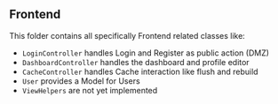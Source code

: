 <h2>Frontend</h2>
<p>This folder contains all specifically Frontend related classes like:</p>

<ul>
  <li><code>LoginController</code> handles Login and Register as public action (DMZ)</li>  
  <li><code>DashboardController</code> handles the dashboard and profile editor</li>
  <li><code>CacheController</code> handles Cache interaction like flush and rebuild</li>
  <li><code>User</code> provides a Model for Users</li>
  <li><code>ViewHelpers</code> are not yet implemented</li>
</ul>
